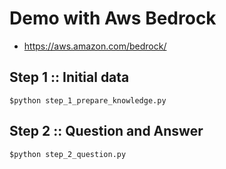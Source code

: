 # Demo with Aws Bedrock
* https://aws.amazon.com/bedrock/

## Step 1 :: Initial data
```
$python step_1_prepare_knowledge.py
```

## Step 2 :: Question and Answer
```
$python step_2_question.py
```